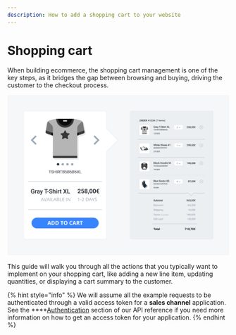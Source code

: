 ```yaml
---
description: How to add a shopping cart to your website
---
```


# Shopping cart

When building ecommerce, the shopping cart management is one of the key steps, as it bridges the gap between browsing and buying, driving the customer to the checkout process.

![A sample product page with shopping cart summary](../.gitbook/assets/product-page-cart-summary-cover%20%283%29.jpg)

This guide will walk you through all the actions that you typically want to implement on your shopping cart, like adding a new line item, updating quantities, or displaying a cart summary to the customer.

{% hint style="info" %}
We will assume all the example requests to be authenticated through a valid access token for a **sales channel** application. See the ****[Authentication](https://docs.commercelayer.io/api/authentication) section of our API reference if you need more information on how to get an access token for your application.
{% endhint %}

